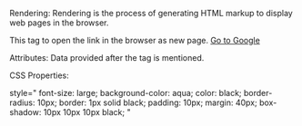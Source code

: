 Rendering: Rendering is the process of generating HTML markup to display web pages in the browser.

This tag to open the link in the browser as new page.
<a href="https://google.com" target="_blank">Go to Google</a>

Attributes: Data provided after the tag is mentioned.

CSS Properties:

style="
          font-size: large;
          background-color: aqua;
          color: black;
          border-radius: 10px;
          border: 1px solid black;
          padding: 10px;
          margin: 40px;
          box-shadow: 10px 10px 10px black;
        "